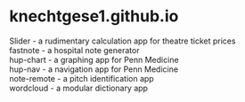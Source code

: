 # knechtgese1.github.io

Slider - a rudimentary calculation app for theatre ticket prices<br>
fastnote - a hospital note generator<br>
hup-chart - a graphing app for Penn Medicine<br>
hup-nav - a navigation app for Penn Medicine<br>
note-remote - a pitch identification app<br>
wordcloud - a modular dictionary app<br>

